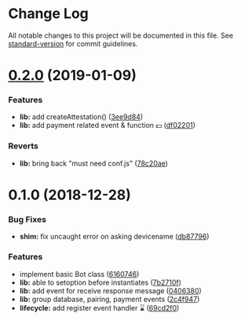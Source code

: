 # Change Log

All notable changes to this project will be documented in this file. See [standard-version](https://github.com/conventional-changelog/standard-version) for commit guidelines.

<a name="0.2.0"></a>
# [0.2.0](https://github.com/DrSensor/bot-byte/compare/v0.1.0...v0.2.0) (2019-01-09)


### Features

* **lib:** add createAttestation() ([3ee9d84](https://github.com/DrSensor/bot-byte/commit/3ee9d84))
* **lib:** add payment related event & function 💵 ([df02201](https://github.com/DrSensor/bot-byte/commit/df02201))


### Reverts

* **lib:** bring back "must need conf.js" ([78c20ae](https://github.com/DrSensor/bot-byte/commit/78c20ae))



<a name="0.1.0"></a>
# 0.1.0 (2018-12-28)


### Bug Fixes

* **shim:** fix uncaught error on asking devicename ([db87796](https://github.com/DrSensor/bot-byte/commit/db87796))


### Features

* implement basic Bot class ([6160746](https://github.com/DrSensor/bot-byte/commit/6160746))
* **lib:** able to setoption before instantiates ([7b2710f](https://github.com/DrSensor/bot-byte/commit/7b2710f))
* **lib:** add event for receive response message ([0406380](https://github.com/DrSensor/bot-byte/commit/0406380))
* **lib:** group database, pairing, payment events ([2c4f947](https://github.com/DrSensor/bot-byte/commit/2c4f947))
* **lifecycle:** add register event handler️ ⌛️ ([69cd2f0](https://github.com/DrSensor/bot-byte/commit/69cd2f0))
